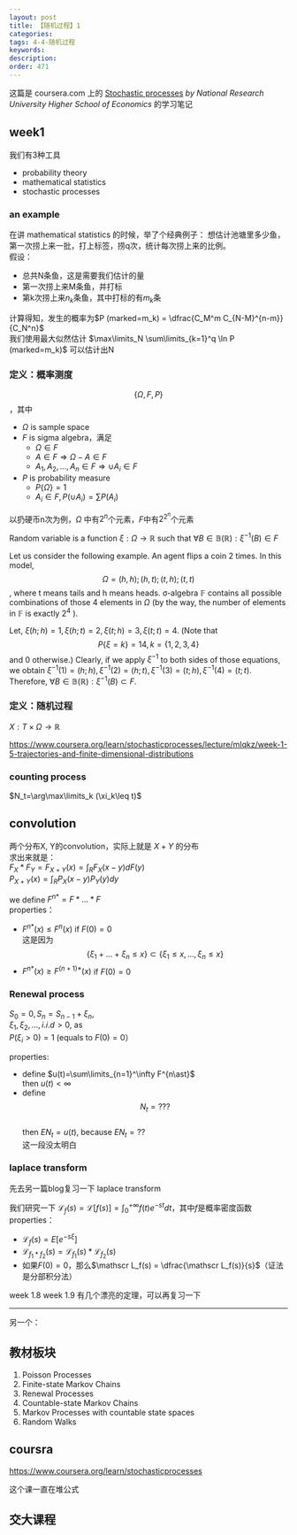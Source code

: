 ```yaml
---
layout: post
title: 【随机过程】1
categories:
tags: 4-4-随机过程
keywords:
description:
order: 471
---
```


这篇是 coursera.com 上的 [Stochastic processes](https://www.coursera.org/learn/stochasticprocesses) *by National Research University Higher School of Economics* 的学习笔记

## week1
我们有3种工具
- probability theory
- mathematical statistics
- stochastic processes

### an example
在讲 mathematical statistics 的时候，举了个经典例子：
想估计池塘里多少鱼，第一次捞上来一批，打上标签，捞q次，统计每次捞上来的比例。  
假设：
- 总共N条鱼，这是需要我们估计的量
- 第一次捞上来M条鱼，并打标
- 第k次捞上来$n_k$条鱼，其中打标的有$m_k$条

计算得知，发生的概率为$P (marked=m_k) = \dfrac{C_M^m C_{N-M}^{n-m}}{C_N^n}$  
我们使用最大似然估计 $\max\limits_N \sum\limits_{k=1}^q \ln P (marked=m_k)$ 可以估计出N

### 定义：概率测度
$$\{ \Omega,F,P \}$$ ，其中
- $\Omega$ is sample space
- $F$ is sigma algebra，满足
    - $\Omega\in F$
    - $A\in F\Longrightarrow \Omega - A \in F$
    - $A_1,A_2,...,A_n \in F \Longrightarrow \cup A_i \in F$
- $P$ is probability measure
    - $P\{ \Omega \}=1$
    - $A_i \in F,P(\cup A_i)=\sum P(A_i)$



以扔硬币n次为例，$\Omega$ 中有$2^n$个元素，$F$中有$2^{2^n}$个元素  





Random variable is a function $\xi: \Omega \to \mathbb R$ such that $\forall B \in \mathbb {B(R)}:\xi^{-1}(B) \in F$  

Let us consider the following example. An agent flips a coin 2 times. In this model, $$\Omega={(h,h);(h,t);(t,h);(t,t)}$$, where t means tails and h means heads. σ-algebra $\mathbb F$ contains all possible combinations of those 4 elements in $\Omega$ (by the way, the number of elements in $\mathbb F$ is exactly $2^4$ ).  

Let, $\xi(h;h)=1, \xi(h;t)=2, \xi(t;h)=3, \xi(t;t)=4$. (Note that $$P\{\xi=k\}=14,k=\{1,2,3,4\}$$ and 0 otherwise.) Clearly, if we apply $\xi^{-1}$ to both sides of those equations, we obtain $\xi^{-1}(1)=(h;h), \xi^{-1}(2)=(h;t), \xi^{-1}(3)=(t;h), \xi^{-1}(4)=(t;t)$. Therefore, $\forall B \in \mathbb {B(R)}: \xi^{-1}(B) \subset F$.

### 定义：随机过程
$X:T\times \Omega \to \mathbb R$

https://www.coursera.org/learn/stochasticprocesses/lecture/mIqkz/week-1-5-trajectories-and-finite-dimensional-distributions



### counting process
$N_t=\arg\max\limits_k (\xi_k\leq t)$

## convolution
两个分布X, Y的convolution，实际上就是 $X+Y$ 的分布  
求出来就是：  
$F_X \ast F_Y = F_{X+Y}(x) = \int_R F_X(x-y)dF(y)$  
$P_{X+Y}(x)=\int_R P_X(x-y)P_Y(y)dy$


we define $F^{n\ast}=F\ast ...\ast F$  
properties：  
- $F^{n\ast}(x)\leq F^n(x)$ if $F(0)=0$  
这是因为 $$\{\xi_1+...+\xi_n\leq x\}\subset\{\xi_1\leq x,...,\xi_n\leq x\}$$
- $F^{n\ast}(x) \geq F^{(n+1)\ast}(x)$ if $F(0)=0$  


### Renewal process
$S_0=0,S_n=S_{n-1}+\xi_n,$  
$\xi_1,\xi_2,...,i.i.d>0$, as  
$P(\xi_i>0)=1$ (equals to $F(0)=0$）

properties:
- define $u(t)=\sum\limits_{n=1}^\infty F^{n\ast}$  
then $u(t)<\infty$
- define $$N_t = ???$$  
then $EN_t=u(t)$, because $EN_t=??$  
这一段没太明白

### laplace transform
先去另一篇blog复习一下 laplace transform  

我们研究一下 $\mathscr L_f(s) = \mathscr L[f(s)]=\int_0^{+\infty}f(t)e^{-st}dt$，其中$f$是概率密度函数  
properties：
- $\mathscr L_f(s) = E[e^{-s\xi}]$
- $\mathscr L_{f_1\ast f_2}(s) = \mathscr L_{f_1}(s) \ast \mathscr L_{f_2}(s)$
- 如果$F(0)=0$，那么$\mathscr L_f(s) = \dfrac{\mathscr L_f(s)}{s}$（证法是分部积分法）


week 1.8 week 1.9 有几个漂亮的定理，可以再复习一下


--------------------

另一个：


## 教材板块

1. Poisson Processes
2. Finite-state Markov Chains
3. Renewal Processes
4. Countable-state Markov Chains
5. Markov Processes with countable state spaces
6. Random Walks


## coursra

https://www.coursera.org/learn/stochasticprocesses

这个课一直在堆公式

## 交大课程
